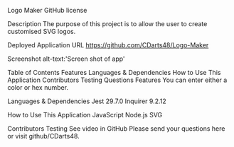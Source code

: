 Logo Maker
GitHub license

Description
The purpose of this project is to allow the user to create customised SVG logos.

Deployed Application URL
https://github.com/CDarts48/Logo-Maker

Screenshot
alt-text:'Screen shot of app'

Table of Contents
Features
Languages & Dependencies
How to Use This Application
Contributors
Testing
Questions
Features
You can enter either a color or hex number.

Languages & Dependencies
Jest 29.7.0 Inquirer 9.2.12

How to Use This Application
JavaScript Node.js SVG

Contributors
Testing
See video in GitHub Please send your questions here or visit github/CDarts48.
